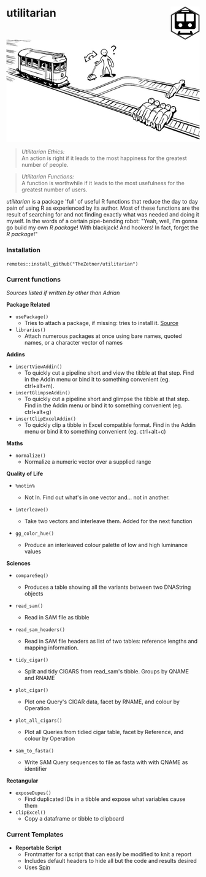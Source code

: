 # utilitarian <img src="man/figures/logo.png" align="right" />

![](man/figures/trolley.png "Trolley https://qph.fs.quoracdn.net/main-qimg-3b9c36fceab7d0170fb30e912f145287")

> *Utilitarian Ethics:*  
> An action is right if it leads to the most happiness for the greatest number of people.

> *Utilitarian Functions:*  
> A function is worthwhile if it leads to the most usefulness for the greatest number of users.

_utilitarian_ is a package 'full' of useful R functions that reduce the day to day pain of using R as experienced by its author. Most of these functions are the result of searching for and not finding exactly what was needed and doing it myself. In the words of a certain pipe-bending robot: "Yeah, well, I'm gonna go build my own *R package*! With blackjack! And hookers! In fact, forget the *R package*!"

### Installation

```remotes::install_github("TheZetner/utilitarian")```

### Current functions

_Sources listed if written by other than Adrian_

**Package Related**  

  * `usePackage()` 
      - Tries to attach a package, if missing: tries to install it. [Source](https://github.com/sussyfuss/usefulScripts)  
  * `libraries()`  
      - Attach numerous packages at once using bare names, quoted names, or a character vector of names  

**Addins**

  * `insertViewAddin()`  
      - To quickly cut a pipeline short and view the tibble at that step. Find in the Addin menu or bind it to something convenient (eg. ctrl+alt+m).
  * `insertGlimpseAddin()`  
      - To quickly cut a pipeline short and glimpse the tibble at that step. Find in the Addin menu or bind it to something convenient (eg. ctrl+alt+g)
  * `insertClipExcelAddin()`
      - To quickly clip a tibble in Excel compatible format. Find in the Addin menu or bind it to something convenient (eg. ctrl+alt+c)

**Maths**

  * `normalize()`
      - Normalize a numeric vector over a supplied range 

**Quality of Life**

  * `%notin%`
      - Not In. Find out what's in one vector and... not in another.

  * `interleave()`
      - Take two vectors and interleave them. Added for the next function

  * `gg_color_hue()`
      - Produce an interleaved colour palette of low and high luminance values
      
**Sciences**

  * `compareSeq()`
      - Produces a table showing all the variants between two DNAString objects
  
  * `read_sam()`
      - Read in SAM file as tibble
      
  * `read_sam_headers()`
      - Read in SAM file headers as list of two tables: reference lengths and mapping information. 
            
  * `tidy_cigar()`
      - Split and tidy CIGARS from read_sam's tibble. Groups by QNAME and RNAME
      
  * `plot_cigar()`
      - Plot one Query's CIGAR data, facet by RNAME, and colour by Operation

  * `plot_all_cigars()`
      - Plot all Queries from tidied cigar table, facet by Reference, and colour by Operation
      
  * `sam_to_fasta()`
      - Write SAM Query sequences to file as fasta with with QNAME as identifier

**Rectangular**

  * `exposeDupes()`
      - Find duplicated IDs in a tibble and expose what variables cause them
  * `clipExcel()`
      - Copy a dataframe or tibble to clipboard

### Current Templates

  * **Reportable Script**
      - Frontmatter for a script that can easily be modified to knit a report
      - Includes default headers to hide all but the code and results desired
      - Uses [Spin](https://bookdown.org/yihui/rmarkdown-cookbook/spin.html)
